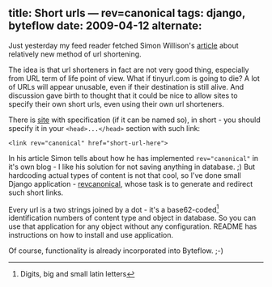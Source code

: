 title: Short urls — rev=canonical
tags: django, byteflow
date: 2009-04-12
alternate: <link rel="alternate" hreflang="ru" href="https://solovyov.net/blog/2009/revcanonical/" /> <link rel="alternate" hreflang="en" href="https://solovyov.net/blog/2009/revcanonical-en/" />
----


Just yesterday my feed reader fetched Simon Willison's [article][1] about
relatively new method of url shortening.

The idea is that url shorteners in fact are not very good thing, especially from
URL term of life point of view. What if tinyurl.com is going to die? A lot of
URLs will appear unusable, even if their destination is still alive. And
discussion gave birth to thought that it could be nice to allow sites to specify
their own short urls, even using their own url shorteners.

There is [site][3] with specification (if it can be named so), in short - you
should specify it in your `<head>...</head>` section with such link:

    <link rev="canonical" href="short-url-here">

In his article Simon tells about how he has implemented `rev="canonical"` in
it's own blog - I like his solution for not saving anything in database. ;) But
hardcoding actual types of content is not that cool, so I've done small Django
application - [revcanonical][2], whose task is to generate and redirect such
short links.

Every url is a two strings joined by a dot - it's a base62-coded[^1]
identification numbers of content type and object in database. So you can use
that application for any object without any configuration. README has
instructions on how to install and use application.

Of course, functionality is already incorporated into Byteflow. ;-)

[^1]: Digits, big and small latin letters

[1]: http://simonwillison.net/2009/Apr/11/revcanonical/
[2]: http://hg.piranha.org.ua/django-revcanonical/
[3]: http://revcanonical.appspot.com/

